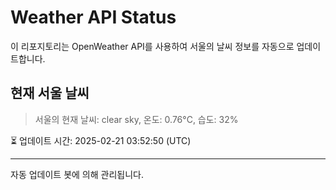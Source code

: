
# Weather API Status

이 리포지토리는 OpenWeather API를 사용하여 서울의 날씨 정보를 자동으로 업데이트합니다.

## 현재 서울 날씨
> 서울의 현재 날씨: clear sky, 온도: 0.76°C, 습도: 32%

⏳ 업데이트 시간: 2025-02-21 03:52:50 (UTC)

---
자동 업데이트 봇에 의해 관리됩니다.
